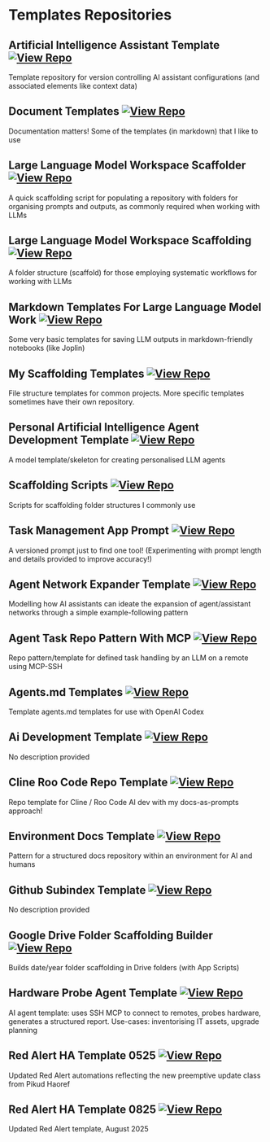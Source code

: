 # Templates Repositories

## Artificial Intelligence Assistant Template [![View Repo](https://img.shields.io/badge/view-repo-green)](https://github.com/danielrosehill/AI-Assistant-Template)
Template repository for version controlling AI assistant configurations (and associated elements like context data)

## Document Templates [![View Repo](https://img.shields.io/badge/view-repo-green)](https://github.com/danielrosehill/Document-Templates)
Documentation matters! Some of the templates (in markdown) that I like to use

## Large Language Model Workspace Scaffolder [![View Repo](https://img.shields.io/badge/view-repo-green)](https://github.com/danielrosehill/LLM-Workspace-Scaffolder)
A quick scaffolding script for populating a repository with folders for organising prompts and outputs, as commonly required when working with LLMs

## Large Language Model Workspace Scaffolding [![View Repo](https://img.shields.io/badge/view-repo-green)](https://github.com/danielrosehill/LLM-Workspace-Scaffolding)
A folder structure (scaffold) for those employing systematic workflows for working with LLMs

## Markdown Templates For Large Language Model Work [![View Repo](https://img.shields.io/badge/view-repo-green)](https://github.com/danielrosehill/Markdown-Templates-For-LLM-Work)
Some very basic templates for saving LLM outputs in markdown-friendly notebooks (like Joplin)

## My Scaffolding Templates [![View Repo](https://img.shields.io/badge/view-repo-green)](https://github.com/danielrosehill/My-Scaffolding-Templates)
File structure templates for common projects. More specific templates sometimes have their own repository.

## Personal Artificial Intelligence Agent Development Template [![View Repo](https://img.shields.io/badge/view-repo-green)](https://github.com/danielrosehill/Personal-AI-Agent-Development-Template)
A model template/skeleton for creating personalised LLM agents

## Scaffolding Scripts [![View Repo](https://img.shields.io/badge/view-repo-green)](https://github.com/danielrosehill/Scaffolding-Scripts)
Scripts for scaffolding folder structures I commonly use

## Task Management App Prompt [![View Repo](https://img.shields.io/badge/view-repo-green)](https://github.com/danielrosehill/Task-Management-App-Prompt)
A versioned prompt just to find one tool! (Experimenting with prompt length and details provided to improve accuracy!)


## Agent Network Expander Template [![View Repo](https://img.shields.io/badge/view-repo-green)](https://github.com/danielrosehill/Agent-Network-Expander-Template)
Modelling how AI assistants can ideate the expansion of agent/assistant networks through a simple example-following pattern

## Agent Task Repo Pattern With MCP [![View Repo](https://img.shields.io/badge/view-repo-green)](https://github.com/danielrosehill/Agent-Task-Repo-Pattern-With-MCP)
Repo pattern/template for defined task handling by an LLM on a remote using MCP-SSH

## Agents.md Templates [![View Repo](https://img.shields.io/badge/view-repo-green)](https://github.com/danielrosehill/Agents.md-Templates)
Template agents.md templates for use with OpenAI Codex

## Ai Development Template [![View Repo](https://img.shields.io/badge/view-repo-green)](https://github.com/danielrosehill/Ai-Development-Template)
No description provided

## Cline Roo Code Repo Template [![View Repo](https://img.shields.io/badge/view-repo-green)](https://github.com/danielrosehill/Cline-Roo-Code-Repo-Template)
Repo template for Cline / Roo Code AI dev with my docs-as-prompts approach!

## Environment Docs Template [![View Repo](https://img.shields.io/badge/view-repo-green)](https://github.com/danielrosehill/Environment-Docs-Template)
Pattern for a structured docs repository within an environment for AI and humans

## Github Subindex Template [![View Repo](https://img.shields.io/badge/view-repo-green)](https://github.com/danielrosehill/Github-Subindex-Template)
No description provided

## Google Drive Folder Scaffolding Builder [![View Repo](https://img.shields.io/badge/view-repo-green)](https://github.com/danielrosehill/Google-Drive-Folder-Scaffolding-Builder)
Builds date/year folder scaffolding in Drive folders (with App Scripts)

## Hardware Probe Agent Template [![View Repo](https://img.shields.io/badge/view-repo-green)](https://github.com/danielrosehill/Hardware-Probe-Agent-Template)
AI agent template: uses SSH MCP to connect to remotes, probes hardware, generates a structured report. Use-cases: inventorising IT assets, upgrade planning

## Red Alert HA Template 0525 [![View Repo](https://img.shields.io/badge/view-repo-green)](https://github.com/danielrosehill/Red-Alert-HA-Template-0525)
Updated Red Alert automations reflecting the new preemptive update class from Pikud Haoref

## Red Alert HA Template 0825 [![View Repo](https://img.shields.io/badge/view-repo-green)](https://github.com/danielrosehill/Red-Alert-HA-Template-0825)
Updated Red Alert template, August 2025
